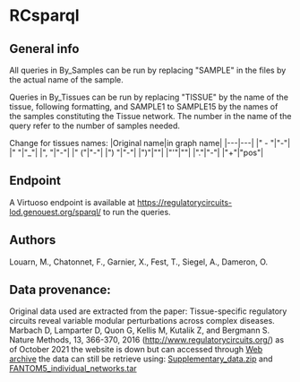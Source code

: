 # RCsparql

## General info
All queries in By_Samples can be run by replacing "SAMPLE" in the files by the actual name of the sample.

Queries in By_Tissues can be run by replacing "TISSUE" by the name of the tissue, following formatting, and SAMPLE1 to SAMPLE15 by the names of the samples constituting the Tissue network. The number in the name of the query refer to the number of samples needed.

Change for tissues names:
|Original name|in graph name|
|---|---|
|" - "|"-"|
|" "|"_"|
|", "|"-"|
|" ("|"-"|
|") "|"-"| 
|")"|""| 
|"'"|""| 
|"."|"-"| 
|"+"|"pos"| 

## Endpoint
A Virtuoso endpoint is available at https://regulatorycircuits-lod.genouest.org/sparql/ to run the queries.

## Authors
Louarn, M., Chatonnet, F., Garnier, X., Fest, T., Siegel, A., Dameron, O.

## Data provenance:
Original data used are extracted from the paper: Tissue-specific regulatory circuits reveal variable modular perturbations across complex diseases. Marbach D, Lamparter D, Quon G, Kellis M, Kutalik Z, and Bergmann S. Nature Methods, 13, 366-370, 2016 (http://www.regulatorycircuits.org/) as of October 2021 the website is down but can accessed through <a href="https://web.archive.org/web/20210228000953/http://regulatorycircuits.org/">Web archive</a> the data can still be retrieve using:
<a href="https://web.archive.org/web/20190905164203/http://www2.unil.ch/cbg/regulatorycircuits/Supplementary_data.zip">Supplementary_data.zip</a>
 and <a href="https://web.archive.org/web/20190905164203/http://www2.unil.ch/cbg/regulatorycircuits/FANTOM5_individual_networks.tar">FANTOM5_individual_networks.tar</a>

